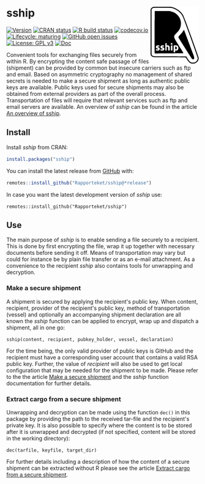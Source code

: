
# sship <img src="man/figures/logo.svg" align="right" height="150" />

<!-- badges: start -->
[![Version](https://img.shields.io/github/v/release/rapporteket/sship?sort=semver)](https://github.com/rapporteket/sship/releases)
[![CRAN status](https://www.r-pkg.org/badges/version/sship)](https://CRAN.R-project.org/package=sship)
[![R build status](https://github.com/Rapporteket/sship/workflows/R-CMD-check/badge.svg)](https://github.com/Rapporteket/sship/actions)
[![codecov.io](https://codecov.io/github/Rapporteket/sship/sship.svg?branch=main)](https://codecov.io/github/Rapporteket/sship?branch=main)
[![Lifecycle: maturing](https://img.shields.io/badge/lifecycle-maturing-blue.svg)](https://lifecycle.r-lib.org/articles/stages.html)
[![GitHub open issues](https://img.shields.io/github/issues/rapporteket/sship.svg)](https://github.com/rapporteket/sship/issues)
[![License: GPL v3](https://img.shields.io/badge/License-GPLv3-blue.svg)](https://www.gnu.org/licenses/gpl-3.0)
[![Doc](https://img.shields.io/badge/Doc--grey.svg)](https://rapporteket.github.io/sship/)
<!-- badges: end -->

Convenient tools for exchanging files securely from within R. By encrypting the content safe passage of files (shipment) can be provided by common but insecure carriers such as ftp and email. Based on asymmetric cryptography no management of shared secrets is needed to make a secure shipment as long as authentic public keys are available. Public keys used for secure shipments may also be obtained from external providers as part of the overall process. Transportation of files will require that relevant services such as ftp and email servers are available. An overview of _sship_ can be found in the article [An overview of sship](https://rapporteket.github.io/sship/articles/overview.html).

## Install
Install _sship_ from CRAN:
```r
install.packages("sship")
```

You can install the latest release from [GitHub](https://github.com) with:
``` r
remotes::install_github("Rapporteket/sship@*release")
```

In case you want the latest development version of _sship_ use:
```
remotes::install_github("Rapporteket/sship")
```

## Use
The main purpose of _sship_ is to enable sending a file securely to a recipient. This is done by first encrypting the file, wrap it up together with necessary documents before sending it off. Means of transportation may vary but could for instance be by plain file transfer or as an e-mail attachment. As a convenience to the recipient _sship_ also contains tools for unwrapping and decryption.

### Make a secure shipment
A shipment is secured by applying the recipient's public key. When content, recipient, provider of the recipient's public key, method of transportation (vessel) and optionally an accompanying shipment declaration are all known the _sship_ function can be applied to encrypt, wrap up and dispatch a shipment, all in one go:
```
sship(content, recipient, pubkey_holder, vessel, declaration)
```
For the time being, the only valid provider of public keys is GitHub and the recipient must have a corresponding user account that contains a valid RSA public key. Further, the value of _recipient_ will also be used to get local configuration that may be needed for the shipment to be made. Please refer to the the article [Make a secure shipment](https://rapporteket.github.io/sship/articles/ship.html) and the _sship_ function documentation for further details.

### Extract cargo from a secure shipment
Unwrapping and decryption can be made using the function ```dec()``` in this package by providing the path to the received tar-file and the recipient's private key. It is also possible to specify where the content is to be stored after it is unwrapped and decrypted (if not specified, content will be stored in the working directory):
```
dec(tarfile, keyfile, target_dir)
```
For further details including a description of how the content of a secure shipment can be extracted without R please see the article [Extract cargo from a secure shipment](https://rapporteket.github.io/sship/articles/extract.html).
